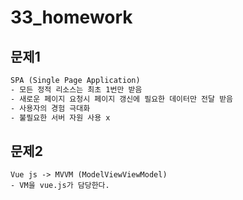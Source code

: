 # 33_homework

## 문제1

```html
SPA (Single Page Application)
- 모든 정적 리소스는 최초 1번만 받음
- 새로운 페이지 요청시 페이지 갱신에 필요한 데이터만 전달 받음
- 사용자의 경험 극대화
- 불필요한 서버 자원 사용 x
```

## 문제2

``` 
Vue js -> MVVM (ModelViewViewModel)
- VM을 vue.js가 담당한다.
```


